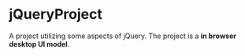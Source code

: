# jQueryProject

A project utilizing some aspects of jQuery.
The project is a <b>in browser desktop UI model</b>.
